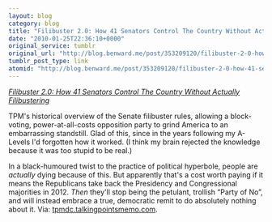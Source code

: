 ```yaml
---
layout: blog
category: blog
title: "Filibuster 2.0: How 41 Senators Control The Country Without Actually Filibustering"
date: "2010-01-25T22:36:10+0000"
original_service: tumblr
original_url: "http://blog.benward.me/post/353209120/filibuster-2-0-how-41-senators-control-the-country"
tumblr_post_type: link
atomid: "http://blog.benward.me/post/353209120/filibuster-2-0-how-41-senators-control-the-country"
---
```

*[Filibuster 2.0: How 41 Senators Control The Country Without Actually Filibustering](http://tpmdc.talkingpointsmemo.com/2010/01/filibuster-20-how-41-senators-control-the-country-without-actually-filibustering.php?ref=fpa)*

TPM's historical overview of the Senate filibuster rules, allowing a block-voting, power-at-all-costs opposition party to grind America to an embarrassing standstill. Glad of this, since in the years following my A-Levels I'd forgotten how it worked. (I think my brain rejected the knowledge because it was too stupid to be real.)

In a black-humoured twist to the practice of political hyperbole, people are _actually_ dying because of this. But apparently that's a cost worth paying if it means the Republicans take back the Presidency and Congressional majorities in 2012. _Then_ they'll stop being the petulant, trollish “Party of No”, and will instead embrace a true, democratic remit to do absolutely nothing about it.
Via: [tpmdc.talkingpointsmemo.com](http://tpmdc.talkingpointsmemo.com/2010/01/filibuster-20-how-41-senators-control-the-country-without-actually-filibustering.php?ref=fpa).